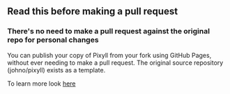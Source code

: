 ## Read this before making a pull request

### There's no need to make a pull request against the original repo for personal changes

You can publish your copy of Pixyll from your fork using GitHub Pages, without ever needing to make a pull request. The original source repository (johno/pixyll) exists as a template.

To learn more look [here](https://stackoverflow.com/questions/3611256/forking-vs-branching-in-github)
